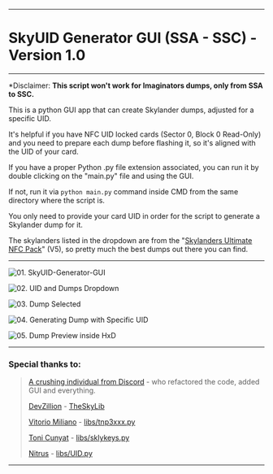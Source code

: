 ----------------------------------------
# SkyUID Generator GUI (SSA - SSC) - Version 1.0
----------------------------------------

*Disclaimer: **This script won't work for Imaginators dumps, only from SSA to SSC.**

This is a python GUI app that can create Skylander dumps, adjusted for a specific UID.

It's helpful if you have NFC UID locked cards (Sector 0, Block 0 Read-Only) and you need to prepare each dump before flashing it, so it's aligned with the UID of your card.

If you have a proper Python .py file extension associated, you can run it by double clicking on the "main.py" file and using the GUI.

If not, run it via `python main.py` command inside CMD from the same directory where the script is.

You only need to provide your card UID in order for the script to generate a Skylander dump for it.

The skylanders listed in the dropdown are from the "[Skylanders Ultimate NFC Pack](https://docs.google.com/document/d/1M3CXm2UcXLo1kuhYmAAtitfPJUJoyL47Ey95BYIt-Z0/edit?usp=sharing)" (V5), so pretty much the best dumps out there you can find.

----------------------------------------

![01. SkyUID-Generator-GUI](https://raw.githubusercontent.com/t3hsuppli3r/SkyUID-Generator-GUI/main/img/01.%20SkyUID-Generator-GUI.jpg)

![02. UID and Dumps Dropdown](https://raw.githubusercontent.com/t3hsuppli3r/SkyUID-Generator-GUI/main/img/02.%20UID%20and%20Dumps%20Dropdown.jpg)

![03. Dump Selected](https://raw.githubusercontent.com/t3hsuppli3r/SkyUID-Generator-GUI/main/img/03.%20Dump%20Selected.jpg)

![04. Generating Dump with Specific UID](https://raw.githubusercontent.com/t3hsuppli3r/SkyUID-Generator-GUI/main/img/04.%20Generating%20Dump%20with%20Specific%20UID.jpg)

![05. Dump Preview inside HxD](https://raw.githubusercontent.com/t3hsuppli3r/SkyUID-Generator-GUI/main/img/05.%20Dump%20Preview%20inside%20HxD.jpg)

----------------------------------------

### Special thanks to:

>[A crushing individual from Discord]() - who refactored the code, added GUI and everything.
>
>[DevZillion](https://github.com/DevZillion) - [TheSkyLib](https://github.com/DevZillion/TheSkyLib)
>
>[Vitorio Miliano]() - [libs/tnp3xxx.py](https://github.com/DevZillion/TheSkyLib/blob/main/libs/tnp3xxx.py)
>
>[Toni Cunyat](https://github.com/elbuit) - [libs/sklykeys.py](https://github.com/DevZillion/TheSkyLib/blob/main/libs/sklykeys.py)
>
>[Nitrus](https://github.com/Nitrus) - [libs/UID.py](https://github.com/DevZillion/TheSkyLib/blob/main/libs/UID.py)

----------------------------------------

